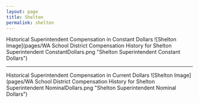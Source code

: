 ```yaml
---
layout: page
title: Shelton
permalink: shelton
---
```



Historical Superintendent Compensation in Constant Dollars
![Shelton Image](pages/WA School District Compensation History for Shelton Superintendent ConstantDollars.png "Shelton Superintendent Constant Dollars")

___

Historical Superintendent Compensation in Current Dollars
![Shelton Image](pages/WA School District Compensation History for Shelton Superintendent NominalDollars.png "Shelton Superintendent Nominal Dollars")